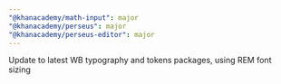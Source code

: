 ```yaml
---
"@khanacademy/math-input": major
"@khanacademy/perseus": major
"@khanacademy/perseus-editor": major
---
```


Update to latest WB typography and tokens packages, using REM font sizing
